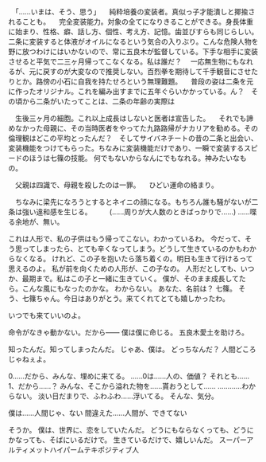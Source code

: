 　「……いまは、そう、思う」
　純粋培養の変装者。真似っ子才能潰しと揶揄されることも。
　完全変装能力。対象の全てになりきることができる。身長体重に始まり、性格、癖、話し方、個性、考え方、記憶。歯並びすらも同じらしい。二条に変装すると体液がオイルになるという気合の入りぶり。こんな危険人物を野に放つわけにはいかないので、常に五良木が監督している。下手な相手に変装させると平気で二三ヶ月帰ってこなくなる。私は誰だ？
　一応無生物にもなれるが、元に戻すのが大変なので推奨しない。百烈拳を期待して千手観音にさせたりとか。路傍の小石に自我を持たせろという無理難題。
　普段の姿は二条を元に作ったオリジナル。これを編み出すまでに五年ぐらいかかっている。ん？　その頃から二条がいたってことは、二条の年齢の実際は

　生後三ヶ月の細胞。これ以上成長はしないと医者は宣告した。
　それでも諦めなかった母親に、その当時医者をやってた九路路帰がナカリアを勧める。その倫理観はどこの平均とったんだ？　そしてサイバネチートの昔の二条と出会い、変装機能をつけてもらった。ちなみに変装機能だけであり、一瞬で変装するスピードのほうは七篠の技能。
 何でもないからなんにでもなれる。神みたいなもの。


　父親は四識で、母親を殺したのは一罪。
　ひどい運命の絡まり。

　ちなみに梁先になろうとするとネイニの顔になる。もちろん誰も騒がないが二条は強い違和感を生じる。
　
　(……周りが大人数のときばっかりで……)
……喋る余地が、無い。

これは人形で、私の子供はもう帰ってこない。わかっているわ。
今だって、そう思ってしまったら、とても辛くなってしまう。どうして生きているのかもわからなくなる。
けれど、この子を抱いたら落ち着くの。明日も生きて行けるって思えるのよ。
私が前を向くための人形が、この子なの。
人形だとしても、いつか、最期まで。私はこの子と一緒に生きていく。
僕が、そのまま成長してたら。こんな風にもなったのかな。
わからない。
あなた、名前は？
七篠。
そう、七篠ちゃん。今日はありがとう。来てくれてとても嬉しかったわ。

いつでも来ていいのよ。

命令がなきゃ動かない。だから――
僕は僕に命じる。
五良木愛土を助けろ。

知ったんだ。知ってしまったんだ。
じゃあ、僕は。
どっちなんだ？
人間どころじゃねぇよ。

0……だから、みんな、埋めに来てる。
……0は……人の、価値？
それとも……1、だから……？
みんな、そこから溢れた物を……貰おうとして……
…………わからない。
淡い日だまりで、ふわふわ……浮いてる。
そんな、気分。

僕は……人間じゃ、ない
間違えた……人間が、できてない

そうか。
僕は、世界に、恋をしていたんだ。
どうにもならなくっても、どうにかなっても、そばにいるだけで。
生きているだけで、嬉しいんだ。
スーパーアルティメットハイパームテキポジティブ人
